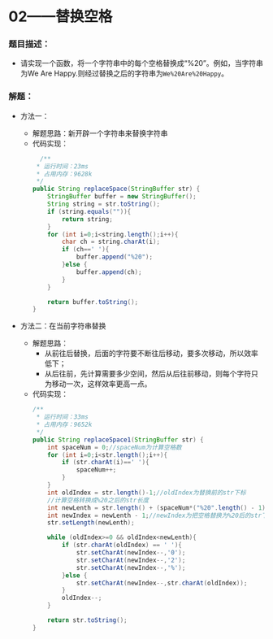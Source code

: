# 02——替换空格
### 题目描述：
- 请实现一个函数，将一个字符串中的每个空格替换成“%20”。例如，当字符串为We Are Happy.则经过替换之后的字符串为`We%20Are%20Happy`。


### 解题：
- 方法一：
  - 解题思路：新开辟一个字符串来替换字符串
  - 代码实现：
      ```java
        /**
       * 运行时间：23ms
       * 占用内存：9628k
       */
      public String replaceSpace(StringBuffer str) {
          StringBuffer buffer = new StringBuffer();
          String string = str.toString();
          if (string.equals("")){
              return string;
          }
          for (int i=0;i<string.length();i++){
              char ch = string.charAt(i);
              if (ch==' '){
                  buffer.append("%20");
              }else {
                  buffer.append(ch);
              }
          }

          return buffer.toString();
      }
      ```

- 方法二：在当前字符串替换
  - 解题思路：
      - 从前往后替换，后面的字符要不断往后移动，要多次移动，所以效率低下；
      - 从后往前，先计算需要多少空间，然后从后往前移动，则每个字符只为移动一次，这样效率更高一点。
  - 代码实现：
      ```java
      /**
       * 运行时间：33ms
       * 占用内存：9652k
       */
      public String replaceSpace1(StringBuffer str) {
          int spaceNum = 0;//spaceNum为计算空格数
          for (int i=0;i<str.length();i++){
              if (str.charAt(i)==' '){
                  spaceNum++;
              }
          }
          int oldIndex = str.length()-1;//oldIndex为替换前的str下标
          //计算空格转换成%20之后的str长度
          int newLenth = str.length() + (spaceNum*("%20".length() - 1));
          int newIndex = newLenth - 1;//newIndex为把空格替换为%20后的str下标
          str.setLength(newLenth);

          while (oldIndex>=0 && oldIndex<newLenth){
              if (str.charAt(oldIndex) == ' '){
                  str.setCharAt(newIndex--,'0');
                  str.setCharAt(newIndex--,'2');
                  str.setCharAt(newIndex--,'%');
              }else {
                  str.setCharAt(newIndex--,str.charAt(oldIndex));
              }
              oldIndex--;
          }

          return str.toString();
      }
      ```